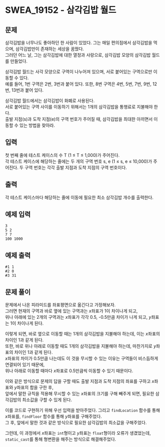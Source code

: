 # SWEA_19152 - 삼각김밥 월드

## 문제

삼각김밥을 너무나도 좋아하던 한 사람이 있었다. 그는 매일 편의점에서 삼각김밥을 먹으며, 삼각김밥만이 존재하는 세상을 꿈꿨다.  
그러던 어느 날, 그는 삼각김밥에 대한 열정과 사랑으로, 삼각김밥 모양의 삼각김밥 월드를 만들었다.

삼각김밥 월드는 사각 모양으로 구역이 나누어져 있으며, 서로 붙어있는 구역으로만 이동할 수 있다.  
예를 들어, 1번 구역은 2번, 3번과 붙어 있다. 또한, 8번 구역은 4번, 5번, 7번, 9번, 12번, 13번과 붙어 있다.

삼각김밥 월드에서는 삼각김밥이 화폐로 사용된다.  
서로 붙어있는 구역 사이를 이동하기 위해서는 1개의 삼각김밥을 통행료로 지불해야 한다.  
출발 지점(s)과 도착 지점(e)의 구역 번호가 주어질 때, 삼각김밥을 최대한 아끼면서 이동할 수 있는 방법을 찾아라.

## 입력

첫 번째 줄에 테스트 케이스의 수 T (1 ≤ T ≤ 1,000)가 주어진다.  
각 테스트 케이스에 해당하는 줄에는 두 개의 구역 번호 s, e (1 ≤ s, e ≤ 10,000)가 주어진다. 두 구역 번호는 각각 출발 지점과 도착 지점의 구역 번호이다.

## 출력

각 테스트 케이스마다 해당하는 줄에 이동에 필요한 최소 삼각김밥 개수를 출력한다.

## 예제 입력

```
3
5 2
7 7
100 1000
```

## 예제 출력

```
#1 1
#2 0
#3 31
```

## 문제 풀이

문제에서 나온 피라미드를 좌표평면으로 옮긴다고 가정해보자.  
그러면 현재의 구역과 바로 옆에 있는 구역과는 $x$좌표가 1이 차이나게 되고,  
위나 아래에 있는 2개의 구역과는 $x$좌표가 각각 0.5, -0.5만큼 차이가 나게 되고, $y$좌표는 1이 차이나게 된다.

이렇게 되면, 바로 옆으로 이동할 때는 1개의 삼각김밥을 지불해야 하는데, 이는 $x$좌표의 차이인 1과 같게 된다.  
또한, 바로 위나 아래로 이동할 때도 1개의 삼각김밥을 지불해야 하는데, 마찬가지로 $y$좌표의 차이인 1과 같게 된다.  
$x$좌표의 차이가 0.5만큼 나는데도 이 것을 무시할 수 있는 이유는 구역들이 비스듬하게 연결되어 있기 때문에,  
위나 아래로 이동할 때마다 $x$좌표로 0.5만큼씩 이동할 수 있기 때문이다.

이와 같은 방식으로 문제의 답을 구할 때도 출발 지점과 도착 지점의 좌표를 구하고 $x$좌표와 $y$좌표의 합을 구한 후,  
앞에서 말한 규칙을 적용해 무시할 수 있는 $x$좌표의 크기를 구해 빼주게 되면, 필요한 삼각김밥의 최소값을 구할 수 있게 된다.

이를 코드로 구현하기 위해 우선 입력을 받아주었다.
그리고 `findLocation` 함수를 통해 $x$좌표를, `findFloor` 함수를 통해 $y$좌표를 구해주었다.  
그 후, 앞에서 말한 것과 같은 방식으로 필요한 삼각김밥의 최소값을 구해주었다.

그런데, 이 과정에서 $x$좌표는 `int`형이고 $y$좌표는 `float`형이라 오류가 생겼었는데,  
`static_cast`를 통해 형변환을 해주는 방식으로 해결해주었다.
